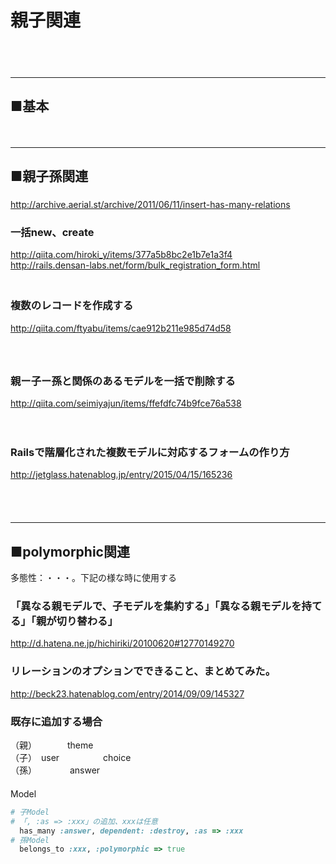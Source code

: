 # 親子関連

　  
　  
- - - 
## ■基本

　  
- - - 
## ■親子孫関連
###
http://archive.aerial.st/archive/2011/06/11/insert-has-many-relations

### 一括new、create
http://qiita.com/hiroki_y/items/377a5b8bc2e1b7e1a3f4  
http://rails.densan-labs.net/form/bulk_registration_form.html  
　  

### 複数のレコードを作成する
http://qiita.com/ftyabu/items/cae912b211e985d74d58  
　  
　  
### 親ー子ー孫と関係のあるモデルを一括で削除する
http://qiita.com/seimiyajun/items/ffefdfc74b9fce76a538

　  
### Railsで階層化された複数モデルに対応するフォームの作り方
http://jetglass.hatenablog.jp/entry/2015/04/15/165236


　  
　  
- - - 
## ■polymorphic関連
多態性：・・・。下記の様な時に使用する
### 「異なる親モデルで、子モデルを集約する」「異なる親モデルを持てる」「親が切り替わる」
http://d.hatena.ne.jp/hichiriki/20100620#12770149270  
### リレーションのオプションでできること、まとめてみた。
http://beck23.hatenablog.com/entry/2014/09/09/145327

### 既存に追加する場合
（親）　　　　theme  
（子）　user　　　　　choice  
（孫）　 　　　answer  
　  
Model  
```ruby
# 子Model
# 「, :as => :xxx」の追加、xxxは任意
  has_many :answer, dependent: :destroy, :as => :xxx
# 孫Model
  belongs_to :xxx, :polymorphic => true
```



